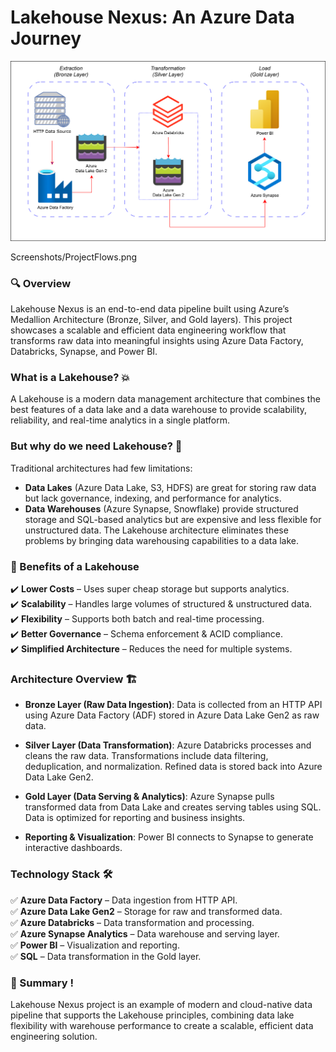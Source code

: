 # Lakehouse Nexus: An Azure Data Journey 


![Project Flow Chart](Screenshots\ProjectFlows.png)


Screenshots/ProjectFlows.png

### 🔍 Overview
Lakehouse Nexus is an end-to-end data pipeline built using Azure’s Medallion Architecture (Bronze, Silver, and Gold layers). This project showcases a scalable and efficient data engineering workflow that transforms raw data into meaningful insights using Azure Data Factory, Databricks, Synapse, and Power BI.

### What is a Lakehouse?  💥
A Lakehouse is a modern data management architecture that combines the best features of a data lake and a data warehouse to provide scalability, reliability, and real-time analytics in a single platform.

### But why do we need Lakehouse?  🤔
Traditional architectures had few limitations:

- **Data Lakes**  (Azure Data Lake, S3, HDFS) are great for storing raw data but lack governance, indexing, and performance for analytics.
- **Data Warehouses** (Azure Synapse, Snowflake) provide structured storage and SQL-based analytics but are expensive and less flexible for unstructured data.
The Lakehouse architecture eliminates these problems by bringing data warehousing capabilities to a data lake.

### 🚀 Benefits of a Lakehouse
✔️ **Lower Costs** – Uses super cheap storage but supports analytics.\
✔️ **Scalability** – Handles large volumes of structured & unstructured data. \
✔️ **Flexibility** – Supports both batch and real-time processing. \
✔️ **Better Governance** – Schema enforcement & ACID compliance. \
✔️ **Simplified Architecture** – Reduces the need for multiple systems.




### Architecture Overview 🏗️
- **Bronze Layer (Raw Data Ingestion)**:
  Data is collected from an HTTP API using Azure Data Factory (ADF) stored in Azure Data Lake Gen2 as raw data.
  
- **Silver Layer (Data Transformation)**:
  Azure Databricks processes and cleans the raw data. Transformations include data filtering, deduplication, and normalization. Refined data is stored back into Azure Data Lake Gen2.
  
- **Gold Layer (Data Serving & Analytics)**:
  Azure Synapse pulls transformed data from Data Lake and creates serving tables using SQL. Data is optimized for reporting and business insights.
  
- **Reporting & Visualization**:
  Power BI connects to Synapse to generate interactive dashboards.
### Technology Stack 🛠️
✅ **Azure Data Factory** – Data ingestion from HTTP API. \
✅ **Azure Data Lake Gen2** – Storage for raw and transformed data.   
✅ **Azure Databricks** – Data transformation and processing.\
✅ **Azure Synapse Analytics** – Data warehouse and serving layer.\
✅ **Power BI** – Visualization and reporting.\
✅ **SQL** – Data transformation in the Gold layer.


### 🎯 Summary !
Lakehouse Nexus project is an example of modern and cloud-native data pipeline that supports the Lakehouse principles, combining data lake flexibility with warehouse performance to create a scalable, efficient data engineering solution. 
